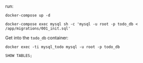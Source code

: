 run: 

`docker-compose up -d`

`docker-compose exec mysql sh -c 'mysql -u root -p todo_db < /app/migrations/001_init.sql'`

Get into the `todo_db` container:

`docker exec -ti mysql_todo mysql -u root -p todo_db`

`SHOW TABLES;`